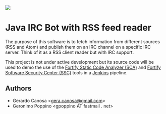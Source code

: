 ![](http://i.imgur.com/hrELgzg.png)

# Java IRC Bot with RSS feed reader

The purpose of this software is to fetch information from different sources (RSS and Atom) 
and publish them on an IRC channel on a specific IRC server. Think of it as a RSS 
client reader but with IRC support.

This project is not under active development but its source code will be used to demo the
use of the [Fortify Static Code Analyzer (SCA)](https://www.microfocus.com/en-us/products/static-code-analysis-sast/overview) and [Fortify Software Security Center (SSC)](https://www.microfocus.com/en-us/products/software-security-assurance-sdlc/overview) tools in a [Jenkins](https://jenkins.io/) pipeline.

## Authors

- Gerardo Canosa <[gera.canosa@gmail.com](mailto:gera.canosa@gmail.com)>
- Geronimo Poppino <gpoppino AT fastmail . net>


